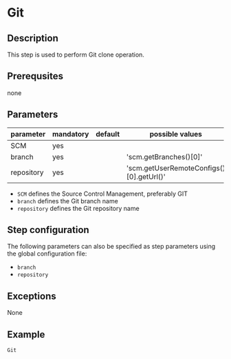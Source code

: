 # Git

## Description
This step is used to perform Git clone operation.

## Prerequsites
none

## Parameters

| parameter | mandatory | default | possible values |
| ----------|-----------|---------|-----------------|
| SCM | yes |  |  |
| branch | yes |  | 'scm.getBranches()[0]'|
| repository | yes |  | 'scm.getUserRemoteConfigs()[0].getUrl()' |

* `SCM` defines the Source Control Management, preferably GIT 
* `branch` defines the Git branch name
* `repository` defines the Git repository name


## Step configuration
The following parameters can also be specified as step parameters using the global configuration file:

* `branch`
* `repository`

## Exceptions

None

## Example

```groovy
Git
```
